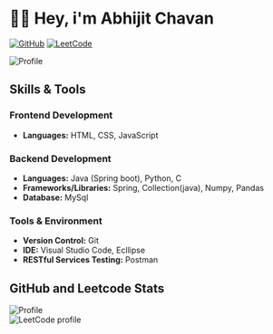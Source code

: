 # 👨‍💻 Hey, i'm Abhijit Chavan

[![GitHub](https://img.shields.io/badge/GitHub-Follow-black?style=flat-square&logo=github)](https://leetcode.com/abhijit003/)
[![LeetCode](https://img.shields.io/badge/LeetCode-Profile-orange?style=flat-square&logo=leetcode)](https://leetcode.com/abhijit003/)

![Profile](https://github-profile-summary-cards.vercel.app/api/cards/profile-details?username=abhijit-003&theme=dark)
<!--
se
-->

## Skills & Tools
### Frontend Development
- **Languages:** HTML, CSS, JavaScript

### Backend Development
- **Languages:** Java (Spring boot), Python, C
- **Frameworks/Libraries:** Spring, Collection(java), Numpy, Pandas
- **Database:** MySql

### Tools & Environment
- **Version Control:** Git
- **IDE:** Visual Studio Code, Ecllipse
- **RESTful Services Testing:** Postman

## GitHub and Leetcode Stats
![Profile](https://github-readme-stats.vercel.app/api?username=abhijit-003&show_icons=true&theme=dark)
<br>
![LeetCode profile](https://leetcode-stats.vercel.app/api?username=abhijit003&theme=Raspberry)


<!--
## My most interesting projects

<a href="https://github.com/DevOgabek/DjangoSocialMediaApplication">![Repo 1](https://github-readme-stats.vercel.app/api/pin/?username=DevOgabek&repo=DjangoSocialMediaApplication&theme=dark)</a>
<a href="https://github.com/DevOgabek/DjangoBlogPlatform">![Repo 2](https://github-readme-stats.vercel.app/api/pin/?username=DevOgabek&repo=DjangoBlogPlatform&theme=dark)</a>
<a href="https://github.com/DevOgabek/LeetCodeReputationRank">![Repo 3](https://github-readme-stats.vercel.app/api/pin/?username=DevOgabek&repo=LeetCodeReputationRank&theme=dark)</a>
<a href="https://github.com/DevOgabek/WikibotTelegram">![Repo 4](https://github-readme-stats.vercel.app/api/pin/?username=DevOgabek&repo=WikibotTelegram&theme=dark)</a>
<a href="https://github.com/DevOgabek/TkinterCalculator">![Repo 5](https://github-readme-stats.vercel.app/api/pin/?username=DevOgabek&repo=TkinterCalculator&theme=dark)</a>
<a href="https://github.com/DevOgabek/LeetCodePythonSolutions">![Repo 6](https://github-readme-stats.vercel.app/api/pin/?username=DevOgabek&repo=LeetCodePythonSolutions&theme=dark)</a>


-->
